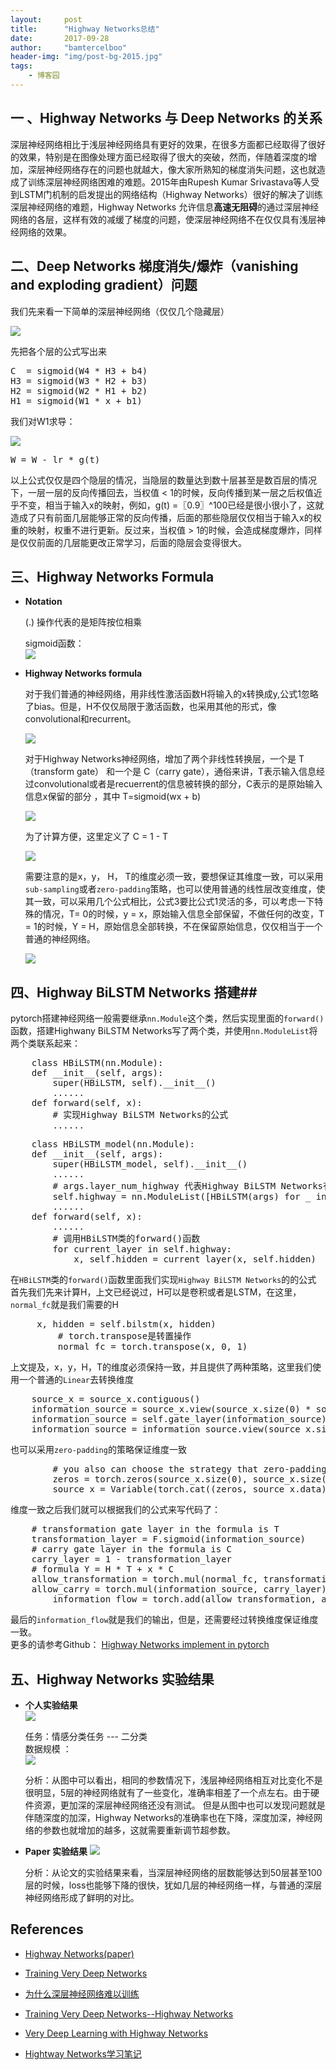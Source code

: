 ```yaml
---
layout:     post
title:      "Highway Networks总结"
date:       2017-09-28
author:     "bamtercelboo"
header-img: "img/post-bg-2015.jpg"
tags:
    - 博客园
---
```


##  一 、Highway Networks 与 Deep Networks 的关系 ##
深层神经网络相比于浅层神经网络具有更好的效果，在很多方面都已经取得了很好的效果，特别是在图像处理方面已经取得了很大的突破，然而，伴随着深度的增加，深层神经网络存在的问题也就越大，像大家所熟知的梯度消失问题，这也就造成了训练深层神经网络困难的难题。2015年由Rupesh Kumar Srivastava等人受到LSTM门机制的启发提出的网络结构（Highway Networks）很好的解决了训练深层神经网络的难题，Highway Networks 允许信息**高速无阻碍**的通过深层神经网络的各层，这样有效的减缓了梯度的问题，使深层神经网络不在仅仅具有浅层神经网络的效果。
  
##  二、Deep Networks 梯度消失/爆炸（vanishing and exploding gradient）问题 ##

 我们先来看一下简单的深层神经网络（仅仅几个隐藏层）  

 ![](https://i.imgur.com/eg3bMXJ.png)

先把各个层的公式写出来  

<pre>
C  = sigmoid(W4 * H3 + b4)
H3 = sigmoid(W3 * H2 + b3)
H2 = sigmoid(W2 * H1 + b2)
H1 = sigmoid(W1 * x + b1)
</pre>
我们对W1求导：

 ![](https://i.imgur.com/rxT0zaw.jpg)
<pre>
W = W - lr * g(t)
</pre>

以上公式仅仅是四个隐层的情况，当隐层的数量达到数十层甚至是数百层的情况下，一层一层的反向传播回去，当权值 < 1的时候，反向传播到某一层之后权值近乎不变，相当于输入x的映射，例如，g(t) =〖0.9〗^100已经是很小很小了，这就造成了只有前面几层能够正常的反向传播，后面的那些隐层仅仅相当于输入x的权重的映射，权重不进行更新。反过来，当权值 > 1的时候，会造成梯度爆炸，同样是仅仅前面的几层能更改正常学习，后面的隐层会变得很大。


## 三、Highway Networks Formula ##

- **Notation**  

	(.) 操作代表的是矩阵按位相乘  

	sigmoid函数：  
	![](https://i.imgur.com/7bKT6P0.jpg)

- **Highway Networks formula**  

	对于我们普通的神经网络，用非线性激活函数H将输入的x转换成y,公式1忽略了bias。但是，H不仅仅局限于激活函数，也采用其他的形式，像convolutional和recurrent。  

	![](https://i.imgur.com/3Skg3Fz.jpg)

	对于Highway Networks神经网络，增加了两个非线性转换层，一个是 T（transform gate） 和一个是 C（carry gate），通俗来讲，T表示输入信息经过convolutional或者是recuerrent的信息被转换的部分，C表示的是原始输入信息x保留的部分 ，其中 T=sigmoid(wx + b) 

	![](https://i.imgur.com/qmBC9zM.jpg)

	为了计算方便，这里定义了 C =  1 - T

	![](https://i.imgur.com/JybabV1.jpg)

 	需要注意的是x，y， H， T的维度必须一致，要想保证其维度一致，可以采用`sub-sampling`或者`zero-padding`策略，也可以使用普通的线性层改变维度，使其一致，可以采用几个公式相比，公式3要比公式1灵活的多，可以考虑一下特殊的情况，T= 0的时候，y = x，原始输入信息全部保留，不做任何的改变，T = 1的时候，Y = H，原始信息全部转换，不在保留原始信息，仅仅相当于一个普通的神经网络。

	![](https://i.imgur.com/k7y2yCp.jpg)


## 四、Highway BiLSTM Networks 搭建##

pytorch搭建神经网络一般需要继承`nn.Module`这个类，然后实现里面的`forward()`函数，搭建Highwany BiLSTM Networks写了两个类，并使用`nn.ModuleList`将两个类联系起来：
<pre>
    class HBiLSTM(nn.Module):
	def __init__(self, args):
		super(HBiLSTM, self).__init__()
		......
	def forward(self, x):
		# 实现Highway BiLSTM Networks的公式
		......
</pre>

<pre>
    class HBiLSTM_model(nn.Module): 
	def __init__(self, args):
		super(HBiLSTM_model, self).__init__()
		......
		# args.layer_num_highway 代表Highway BiLSTM Networks有几层
		self.highway = nn.ModuleList([HBiLSTM(args) for _ in range(args.layer_num_highway)])
		......
	def forward(self, x):
	 	......
		# 调用HBiLSTM类的forward()函数
		for current_layer in self.highway:
			x, self.hidden = current_layer(x, self.hidden)
</pre>
在`HBiLSTM`类的`forward()`函数里面我们实现`Highway BiLSTM Networks`的的公式  
首先我们先来计算H，上文已经说过，H可以是卷积或者是LSTM，在这里，`normal_fc`就是我们需要的H
<pre>
	 x, hidden = self.bilstm(x, hidden)
		 # torch.transpose是转置操作
		 normal_fc = torch.transpose(x, 0, 1)
</pre>

上文提及，x，y，H，T的维度必须保持一致，并且提供了两种策略，这里我们使用一个普通的`Linear`去转换维度
<pre>
	source_x = source_x.contiguous()
	information_source = source_x.view(source_x.size(0) * source_x.size(1), source_x.size(2))
	information_source = self.gate_layer(information_source)
	information_source = information_source.view(source_x.size(0), source_x.size(1), information_source.size(1))
</pre>
也可以采用`zero-padding`的策略保证维度一致  
<pre>
        # you also can choose the strategy that zero-padding
        zeros = torch.zeros(source_x.size(0), source_x.size(1), carry_layer.size(2) - source_x.size(2))
        source_x = Variable(torch.cat((zeros, source_x.data), 2))
</pre>
维度一致之后我们就可以根据我们的公式来写代码了：
<pre>
	# transformation gate layer in the formula is T
	transformation_layer = F.sigmoid(information_source)
	# carry gate layer in the formula is C
	carry_layer = 1 - transformation_layer
	# formula Y = H * T + x * C
	allow_transformation = torch.mul(normal_fc, transformation_layer)
	allow_carry = torch.mul(information_source, carry_layer)
        information_flow = torch.add(allow_transformation, allow_carry)
</pre>
最后的`information_flow`就是我们的输出，但是，还需要经过转换维度保证维度一致。  
更多的请参考Github： [Highway Networks implement in pytorch](https://github.com/bamtercelboo/pytorch_Highway_Networks) 

## 五、Highway Networks 实验结果 ##

- **个人实验结果**  
 	![](https://i.imgur.com/G9Czg8F.jpg)

	任务：情感分类任务  ---  二分类  
	数据规模 ：  
	![](https://i.imgur.com/fSwWdOJ.jpg)

	分析：从图中可以看出，相同的参数情况下，浅层神经网络相互对比变化不是很明显，5层的神经网络就有了一些变化，准确率相差了一个点左右。由于硬件资源，更加深的深层神经网络还没有测试。  但是从图中也可以发现问题就是伴随深度的加深，Highway Networks的准确率也在下降，深度加深，神经网络的参数也就增加的越多，这就需要重新调节超参数。

- **Paper 实验结果**
 	![](https://i.imgur.com/zOukeYJ.jpg)

	分析：从论文的实验结果来看，当深层神经网络的层数能够达到50层甚至100层的时候，loss也能够下降的很快，犹如几层的神经网络一样，与普通的深层神经网络形成了鲜明的对比。

## References ##
- [Highway Networks(paper)](https://arxiv.org/pdf/1505.00387.pdf)

- [Training Very Deep Networks](https://arxiv.org/pdf/1507.06228.pdf)

- [为什么深层神经网络难以训练](http://blog.csdn.net/binchasing/article/details/50300069)

- [Training Very Deep Networks--Highway Networks ](http://blog.csdn.net/cv_family_z/article/details/50349436)

- [Very Deep Learning with Highway Networks](http://people.idsia.ch/~rupesh/very_deep_learning/)

- [Hightway Networks学习笔记 ](http://blog.csdn.net/sinat_35218236/article/details/73826203?utm_source=itdadao&utm_medium=referral)
